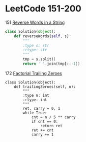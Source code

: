 # LeetCode 151-200

151 [Reverse Words in a String](https://leetcode.com/problems/reverse-words-in-a-string/submissions/)
```python
class Solution(object):
    def reverseWords(self, s):
        """
        :type s: str
        :rtype: str
        """
        tmp = s.split()
        return ' '.join(tmp[::-1])
```

172 [Factorial Trailing Zeroes](https://leetcode.com/problems/factorial-trailing-zeroes/)
```
class Solution(object):
    def trailingZeroes(self, n):
        """
        :type n: int
        :rtype: int
        """
        ret, carry = 0, 1
        while True:
            cnt = n / 5 ** carry
            if cnt == 0:
                return ret
            ret += cnt
            carry += 1
```
